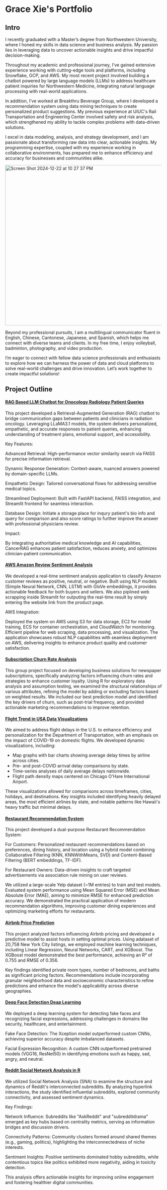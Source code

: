# Grace Xie's Portfolio


## **Intro**

I recently graduated with a Master’s degree from Northwestern University, where I honed my skills in data science and business analysis. My passion lies in leveraging data to uncover actionable insights and drive impactful decision-making.

Throughout my academic and professional journey, I’ve gained extensive experience working with cutting-edge tools and platforms, including Snowflake, GCP, and AWS. My most recent project involved building a chatbot powered by large language models (LLMs) to address healthcare patient inquiries for Northwestern Medicine, integrating natural language processing with real-world applications.

In addition, I’ve worked at Breakthru Beverage Group, where I developed a recommendation system using data mining techniques to create personalized product suggestions. My previous experience at UIUC's Rail Transportation and Engineering Center involved safety and risk analysis, which strengthened my ability to tackle complex problems with data-driven solutions.

I excel in data modeling, analysis, and strategy development, and I am passionate about transforming raw data into clear, actionable insights. My programming expertise, coupled with my experience working in collaborative environments, has prepared me to enhance efficiency and accuracy for businesses and communities alike.

<img width="516" alt="Screen Shot 2024-12-22 at 10 27 37 PM" src="https://github.com/user-attachments/assets/ee7dc9c5-37c0-4ad6-a384-ab249eafbbb2" />


Beyond my professional pursuits, I am a multilingual communicator fluent in English, Chinese, Cantonese, Japanese, and Spanish, which helps me connect with diverse teams and clients. In my free time, I enjoy volleyball, badminton, photography, and video production.

I’m eager to connect with fellow data science professionals and enthusiasts to explore how we can harness the power of data and cloud platforms to solve real-world challenges and drive innovation. Let’s work together to create impactful solutions!


## Project Outline

#### [RAG Based LLM Chatbot for Onocology Radiology Patient Queries](https://github.com/GraceXiey/portfolio/tree/main/Radiology-RAG-LLM-Chatbot)

This project developed a Retrieval-Augmented Generation (RAG) chatbot to bridge communication gaps between patients and clinicians in radiation oncology. Leveraging LLaMA3.1 models, the system delivers personalized, empathetic, and accurate responses to patient queries, enhancing understanding of treatment plans, emotional support, and accessibility.

Key Features:

Advanced Retrieval: High-performance vector similarity search via FAISS for precise information retrieval.

Dynamic Response Generation: Context-aware, nuanced answers powered by domain-specific LLMs.

Empathetic Design: Tailored conversational flows for addressing sensitive medical topics.

Streamlined Deployment: Built with FastAPI backend, FAISS integration, and Streamlit frontend for seamless interaction.

Database Design: Initiate a storage place for inqury patient's bio info and query for comparison and also score ratings to further improve the answer with professional physicians review.

Impact:

By integrating authoritative medical knowledge and AI capabilities, CancerRAG enhances patient satisfaction, reduces anxiety, and optimizes clinician-patient communication.

#### [AWS Amazon Review Sentiment Analysis](https://github.com/GraceXiey/portfolio/tree/main/AWS-Amazon-Sentiment-Analysis)

We developed a real-time sentiment analysis application to classify Amazon customer reviews as positive, neutral, or negative. Built using NLP models (Simple Neural Network, CNN, LSTM) with GloVe embeddings, it provides actionable feedback for both buyers and sellers. We also piplined web scrapping inside Streamlit for outputing the real-time result by simply entering the website link from the product page.

AWS Integration:

Deployed the system on AWS using S3 for data storage, EC2 for model training, ECS for container orchestration, and CloudWatch for monitoring.
Efficient pipeline for web scraping, data processing, and visualization.
The application showcases robust NLP capabilities with seamless deployment on AWS, delivering insights to enhance product quality and customer satisfaction.

#### [Subscription Churn Rate Analysis](https://github.com/GraceXiey/portfolio/tree/main/Subscription-Churn-Rate-Analysis) 

This group project focused on developing business solutions for newspaper subscriptions, specifically analyzing factors influencing churn rates and strategies to enhance customer loyalty. Using R for exploratory data analysis and assumption testing, we examined the structural relationships of various attributes, refining the model by adding or excluding factors based on weighted results. We included our best prediction model and identified the key drivers of churn, such as post-trial frequency, and provided actionable marketing recommendations to improve retention.

#### [Flight Trend in USA Data Visualizations](https://github.com/GraceXiey/portfolio/tree/main/Tableau-Flight-Trend-Analysis)

We aimed to address flight delays in the U.S. to enhance efficiency and personalization for the Department of Transportation, with an emphasis on the impact of COVID-19 on domestic flights. We developed dynamic visualizations, including:

- Map graphs with bar charts showing average delay times by airline across cities.
- Pre- and post-COVID arrival delay comparisons by state.
- Time-series analyses of daily average delays nationwide.
- Flight path density maps centered on Chicago O'Hare International Airport.
  
These visualizations allowed for comparisons across timeframes, cities, holidays, and destinations. Key insights included identifying heavily delayed areas, the most efficient airlines by state, and notable patterns like Hawaii's heavy traffic but minimal delays.

#### [Restaurant Recommendation System](https://github.com/GraceXiey/portfolio/tree/main/Yelp-Restaurant-Recomendation-System)

This project developed a dual-purpose Restaurant Recommendation System:

For Customers: Personalized restaurant recommendations based on preferences, dining history, and location using a hybrid model combining Collaborative Filtering (KNN, KNNWithMeans, SVD) and Content-Based Filtering (BERT embeddings, TF-IDF).

For Restaurant Owners: Data-driven insights to craft targeted advertisements via association rule mining on user reviews.

We utilized a large-scale Yelp dataset (~1M entries) to train and test models. Evaluated system performance using Mean Squared Error (MSE) and Mean Absolute Error (MAE), aiming to minimize RMSE for enhanced prediction accuracy. We demonstrated the practical application of modern recommendation algorithms, improving customer dining experiences and optimizing marketing efforts for restaurants.

#### [Airbnb Price Prediction](https://github.com/GraceXiey/portfolio/tree/main/R-NYC-Leasing-Price)

This project analyzed factors influencing Airbnb pricing and developed a predictive model to assist hosts in setting optimal prices. Using adataset of 20,758 New York City listings, we employed machine learning techniques, including Linear Regression, Neural Networks, CART, and XGBoost. The XGBoost model demonstrated the best performance, achieving an R² of 0.755 and RMSE of 0.356.

Key findings identified private room types, number of bedrooms, and baths as significant pricing factors. Recommendations include incorporating granular neighborhood data and socioeconomic characteristics to refine predictions and enhance the model's applicability across diverse geographies.

#### [Deep Face Detection Deap Learning](https://github.com/GraceXiey/portfolio/tree/main/DL-fakeface)

We deployed a deep learning system for detecting fake faces and recognizing facial expressions, addressing challenges in domains like security, healthcare, and entertainment.

Fake Face Detection: The Xception model outperformed custom CNNs, achieving superior accuracy despite imbalanced datasets.

Facial Expression Recognition: A custom CNN outperformed pretrained models (VGG16, ResNet50) in identifying emotions such as happy, sad, angry, and neutral.

#### [Reddit Social Network Analysis in R](https://github.com/GraceXiey/portfolio/tree/main/Social-Network-Analysis-Reddit)

We utilized Social Network Analysis (SNA) to examine the structure and dynamics of Reddit's interconnected subreddits. By analyzing hyperlink interactions, the study identified influential subreddits, explored community connectivity, and assessed sentiment dynamics.

Key Findings:

Network Influence: Subreddits like "AskReddit" and "subredditdrama" emerged as key hubs based on centrality metrics, serving as information bridges and discussion drivers.

Connectivity Patterns: Community clusters formed around shared themes (e.g., gaming, politics), highlighting the interconnectedness of niche interests.

Sentiment Insights: Positive sentiments dominated hobby subreddits, while contentious topics like politics exhibited more negativity, aiding in toxicity detection.

This analysis offers actionable insights for improving online engagement and fostering healthier digital communities.




